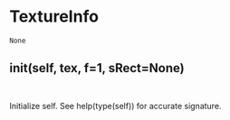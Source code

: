 # TextureInfo 
 ```
 None 
```
## __init__(self, tex, f=1, sRect=None) 

 ```  ``` 

 Initialize self.  See help(type(self)) for accurate signature. 

